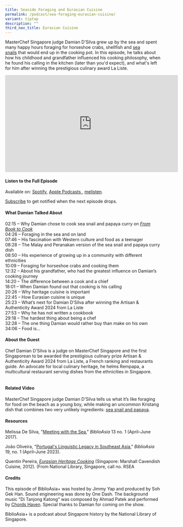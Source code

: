 ```yaml
---
title: Seaside Foraging and Eurasian Cuisine
permalink: /podcast/sea-foraging-eurasian-cuisine/
variant: tiptap
description: ""
third_nav_title: Eurasian Cuisine
---
```

<p>MasterChef Singapore judge Damian D’Silva grew up by the sea&nbsp;and
spent many happy hours foraging&nbsp;for horseshoe crabs, shellfish and
<a href="https://biblioasia.nlb.gov.sg/videos/sea-snail-papaya-curry/" rel="noopener noreferrer nofollow" target="_blank">sea snails</a>&nbsp;that would end up in the cooking pot. In this&nbsp;episode,
he talks about how his childhood and grandfather influenced his cooking
philosophy, when he found his&nbsp;calling in the kitchen&nbsp;(later than
you'd expect), and what's left for him after winning the prestigious culinary
award La Liste.</p>
<div class="iframe-wrapper">
<iframe height="315" width="560" allowfullscreen="true" frameborder="0" src="https://www.youtube.com/embed/DfFeyZ_cPX0?si=Ep5V0obzaqyLCVZK"></iframe>
</div>
<p></p>
<h4><strong>Listen to the Full Episode</strong></h4>
<p>Available on: <a href="https://open.spotify.com/episode/7bJEn7HX8VyLt3mZ5wUIjQ" rel="noopener noreferrer nofollow" target="_blank"><u>Spotify</u></a>,
<a href="https://podcasts.apple.com/us/podcast/seaside-foraging-and-eurasian-cuisine/id1688142751?i=1000657617055" rel="noopener noreferrer nofollow" target="_blank"><u>Apple Podcasts </u>
</a>, <a href="https://www.melisten.sg/podcast/playlist/BiblioAsia%2B-2115156/Seaside-Foraging-and-Eurasian-Cuisine-2513681" rel="noopener noreferrer nofollow" target="_blank"><u>melisten</u></a>.</p>
<p><a href="https://open.spotify.com/show/66PYiIthr1KqQhJ82XH4DN" rel="noopener noreferrer nofollow" target="_blank"><u>Subscribe</u></a> to
get notified when the next episode drops.</p>
<p></p>
<h4><strong>What Damian Talked About</strong></h4>
<p>02:15 – Why Damian chose to cook sea snail and papaya curry on <em><a href="https://biblioasia.nlb.gov.sg/videos/sea-snail-papaya-curry/" rel="noopener noreferrer" target="_blank"><u>From Book to Cook</u></a></em> 
<br>04:26 – Foraging in the sea and on land
<br>07:46 – His fascination with Western culture and food as a teenager
<br>08:28 – The Malay and Peranakan version of the sea snail and papaya curry
dish
<br>08:50 – His experience of growing up in a community with different ethnicities
<br>10:09 – Foraging for horseshoe crabs and cooking them
<br>12:32 – About his grandfather, who had the greatest influence on Damian’s
cooking journey
<br>14:20 – The difference between a cook and a chief
<br>18:01 – When Damian found out that cooking is his calling
<br>20:26 – Why heritage cuisine is important
<br>22:45 – How Eurasian cuisine is unique
<br>25:23 – What’s next for Damian D’Silva after winning the Artisan &amp;
Authenticity Award 2024 from La Liste
<br>27:53 – Why he has not written a cookbook
<br>29:18 – The hardest thing about being a chef
<br>32:28 – The one thing Damian would rather buy than make on his own
<br>34:06 – Food is…</p>
<p></p>
<h4><strong>About the Guest</strong></h4>
<p>Chef Damian D’Silva is a judge on MasterChef Singapore and the first Singaporean
to be awarded the prestigious culinary prize Artisan &amp; Authenticity
Award 2024 from La Liste, a French ranking and restaurants guide. An advocate
for local culinary heritage, he helms Rempapa, a multicultural restaurant
serving dishes from the ethnicities in Singapore.</p>
<h4><br><strong>Related Video</strong></h4>
<p>MasterChef Singapore judge Damian D’Silva tells us what it’s like foraging
for food on the beach as a young boy, while making an uncommon Kristang
dish that combines two very unlikely ingredients: <a href="https://biblioasia.nlb.gov.sg/videos/sea-snail-papaya-curry/" rel="noopener noreferrer nofollow" target="_blank">sea snail and papaya</a>.</p>
<p></p>
<h4><strong>Resources</strong></h4>
<p>Melissa De Silva, "<a href="https://biblioasia.nlb.gov.sg/vol-13/issue-1/apr-jun-2017/meetingwiththesea/" rel="noopener noreferrer nofollow" target="_blank">Meeting with the Sea</a>," <em>BiblioAsia </em>13
no. 1 (April–June 2017).</p>
<p>João Oliveira, "<a href="https://biblioasia.nlb.gov.sg/vol-19/issue-1/apr-jun-2023/portuguese-legacy-southeast-asia/" rel="noopener noreferrer nofollow" target="_blank">Portugal's Linguistic Legacy in Southeast Asia</a>," <em>BiblioAsia </em>19,
no. 1 (April–June 2023).</p>
<p>Quentin Pereira, <em><a href="https://eservice.nlb.gov.sg/redir/itemdetails?bid=14381647" rel="noopener noreferrer nofollow" target="_blank">Eurasian Heritage Cooking</a></em> (Singapore:
Marshall Cavendish Cuisine, 2012). (From National Library, Singapore, call
no. RSEA</p>
<p></p>
<h4><strong>Credits</strong></h4>
<p>This episode of BiblioAsia+ was hosted by Jimmy Yap and produced by Soh
Gek Han. Sound engineering was done by One Dash. The background music "Di
Tanjong Katong" was composed by Ahmad Patek and performed by&nbsp;<a href="https://www.youtube.com/watch?v=uA2v7ka5TAI" rel="noopener noreferrer nofollow" target="_blank"><u>Chords Haven</u></a>.
Special thanks to Damian for coming on the show.</p>
<p>BiblioAsia+ is a podcast about Singapore history by the National Library
of Singapore.</p>
<p>
<br>
</p>